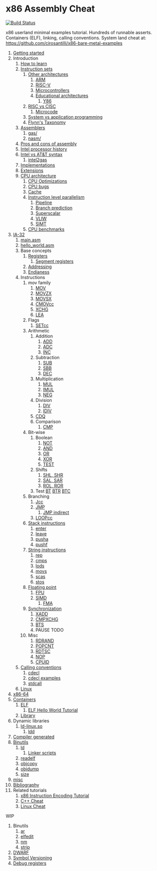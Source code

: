 # x86 Assembly Cheat

[![Build Status](https://travis-ci.org/cirosantilli/x86-assembly-cheat.svg?branch=master)](https://travis-ci.org/cirosantilli/x86-assembly-cheat)

x86 userland minimal examples tutorial. Hundreds of runnable asserts. Containers (ELF), linking, calling conventions. System land cheat at: <https://github.com/cirosantilli/x86-bare-metal-examples>

1.  [Getting started](getting-started.md)
1.  Introduction
    1.  [How to learn](how-to-learn.md)
    1.  [Instruction sets](instruction-sets.md)
        1.  [Other architectures](other-architectures.md)
            1.  [ARM](https://github.com/cirosantilli/arm-assembly-cheat)
            1.  [RISC-V](risc-v.md)
            1.  [Microcontrollers](microcontrollers.md)
            1.  [Educational architectures](educational-architectures.md)
                1. [Y86](y86.md)
        1.  [RISC vs CISC](risc-vs-cisc.md)
            1.  [Microcode](microcode.md)
        1.  [System vs application programming](system-vs-application-programming.md)
        1.  [Flynn's Taxonomy](flynns-taxonomy.md)
    1.  [Assemblers](assemblers.md)
        1.  [gas/](gas/)
        1.  [nasm/](nasm/)
    1.  [Pros and cons of assembly](pros-and-cons-of-assembly.md)
    1.  [Intel processor history](intel-processor-history.md)
    1.  [Intel vs AT&T syntax](intel-vs-atet-syntax.md)
        1.  [intel2gas](intel2gas.md)
    1.  [Implementations](implementations.md)
    1.  [Extensions](extensions.md)
    1.  [CPU architecture](cpu-architecture.md)
        1.  [CPU Optimizations](cpu-optimizations.md)
        1.  [CPU bugs](cpu-bugs.md)
        1.  [Cache](cache.md)
        1.  [Instruction level parallelism](instruction-level-parallelism.md)
            1.  [Pipeline](pipeline.md)
            1.  [Branch prediction](branch-prediction.md)
            1.  [Superscalar](superscalar.md)
            1.  [VLIW](vliw.md)
            1.  [SIMT](simt.md)
        1.  [CPU benchmarks](cpu-benchmarks.md)
1.  [IA-32](ia-32.md)
    1.  [main.asm](main.asm)
    1.  [hello_world.asm](hello_world.asm)
    1.  Base concepts
        1.  [Registers](registers.asm)
            1. [Segment registers](segment_registers.asm)
        1.  [Addressing](addressing.asm)
        1.  [Endianess](endianess.asm)
    1.  Instructions
        1.  mov family
            1. [MOV](mov.asm)
            1. [MOVZX](movzx.asm)
            1. [MOVSX](movsx.asm)
            1. [CMOVcc](cmovcc.asm)
            1. [XCHG](xchg.asm)
            1. [LEA](lea.asm)
        1.  Flags
            1. [SETcc](setcc.asm)
        1.  Arithmetic
            1.  Addition
                1. [ADD](add.asm)
                1. [ADC](adc.asm)
                1. [INC](inc.asm)
            1.  Subtraction
                1. [SUB](sub.asm)
                1. [SBB](sbb.asm)
                1. [DEC](dec.asm)
            1.  Multiplication
                1. [MUL](mul.asm)
                1. [IMUL](imul.asm)
                1. [NEG](neg.asm)
            1.  Division
                1. [DIV](div.asm)
                1. [IDIV](idiv.asm)
            1.  [CDQ](cdq.asm)
            1.  Comparison
                1. [CMP](cmp.asm)
        1.  Bit-wise
            1.  Boolean
                1. [NOT](not.asm)
                1. [AND](and.asm)
                1. [OR](or.asm)
                1. [XOR](xor.asm)
                1. [TEST](test_instruction.asm)
            1.  Shifts
                1. [SHL, SHR](shl.asm)
                1. [SAL, SAR](sal.asm)
                1. [ROL, ROR](rol.asm)
            1.  Test
                [BT](bt.asm)
                [BTR](btr.asm)
                [BTC](btc.asm)
        1.  Branching
            1.  [Jcc](jcc.asm)
            1.  [JMP](jmp.asm)
                1. [JMP indirect](jmp_indirect.asm)
            1.  [LOOPcc](loopcc.asm)
        1.  [Stack instructions](stack-instrucastions.md)
            1. [enter](enter.asm)
            1. [leave](leave.asm)
            1. [pusha](pusha.asm)
            1. [pushf](pushf.asm)
        1.  [String instructions](string-instructions.md)
            1. [rep](rep.asm)
            1. [cmps](cmps.asm)
            1. [lods](lods.asm)
            1. [movs](movs.asm)
            1. [scas](scas.asm)
            1. [stos](stos.asm)
        1.  [Floating point](floating-point.md)
            1.  [FPU](fpu.asm)
            1.  [SIMD](simd.asm)
                1. [FMA](fma.md)
        1.  [Synchronization](synchronization.md)
            1. [XADD](xadd.asm)
            1. [CMPXCHG](cmpxchg.asm)
            1. [BTS](bts.asm)
            1. PAUSE TODO
        1.  Misc
            1. [RDRAND](rdrand.asm)
            1. [POPCNT](popcnt.asm)
            1. [RDTSC](rdtsc.asm)
            1. [NOP](nop.asm)
            1. [CPUID](cpuid.asm)
    1.  [Calling conventions](calling-conventions.md)
        1.  [cdecl](cdecl.md)
        1.  [cdecl examples](cdecl.asm)
        1.  [stdcall](stdcall.asm)
    1.  [Linux](linux/)
1.  [x86-64](x86-64/)
1.  [Containers](containers.md)
    1.  [ELF](elf.md)
        1. [ELF Hello World Tutorial](http://www.cirosantilli.com/elf-hello-world)
    1.  [Library](library/)
1.  Dynamic libraries
    1.  [ld-linux.so](ld-linux-so.md)
        1.  [ldd](ldd.md)
1.  [Compiler generated](compiler-generated/)
1.  [Binutils](binutils.md)
    1.  [ld](ld.md)
        1. [Linker scripts](linker-scripts/)
    1.  [readelf](readelf.md)
    1.  [objcopy](objcopy.md)
    1.  [objdump](objdump.md)
    1.  [size](size.md)
1.  [misc](misc.md)
1.  [Bibliography](bibliography.md)
1.  Related tutorials
    1. [x86 Instruction Encoding Tutorial](https://github.com/cirosantilli/x86-instruction-encoding-tutorial)
    1. [C++ Cheat](https://github.com/cirosantilli/cpp-cheat)
    1. [Linux Cheat](https://github.com/cirosantilli/linux-cheat)

WIP

1.  Binutils
    1. [ar](ar.md)
    1. [elfedit](elfedit.md)
    1. [nm](nm.md)
    1. [strip](strip.md)
1.  [DWARF](dwarf.md)
1.  [Symbol Versioning](symbol-versioning.md)
1.  [Debug registers](debug-registers.md)
